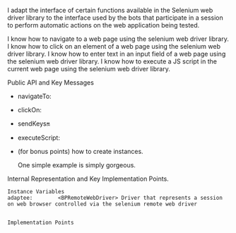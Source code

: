 I adapt the interface of certain functions available in the Selenium web driver library to the interface used by the bots 
that participate in a session to perform automatic actions on the web application being tested.

I know how to navigate to a web page using the selenium web driver library.
I know how to click on an element of a web page using the selenium web driver library.
I know how to enter text in an input field of a web page using the selenium web driver library.
I know how to execute a JS script in the current web page using the selenium web driver library.


Public API and Key Messages

- navigateTo:
- clickOn:
- sendKeys:on:
- executeScript:
- (for bonus points) how to create instances.

   One simple example is simply gorgeous.
 
Internal Representation and Key Implementation Points.

	Instance Variables
	adaptee:		<BPRemoteWebDriver> Driver that represents a session on web browser controlled via the selenium remote web driver


    Implementation Points